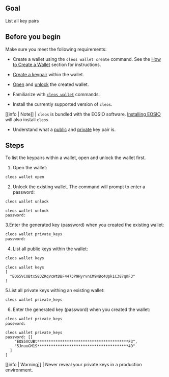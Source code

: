 ## Goal

List all key pairs

## Before you begin

Make sure you meet the following requirements:

* Create a wallet using the `cleos wallet create` command. See the [How to Create a Wallet](../02_how-to-guides/how-to-create-a-wallet.md) section for instructions. 
* [Create a keypair](../03_command-reference/wallet/create_key.md) within the wallet.
* [Open]() and [unlock]() the created wallet.
* Familiarize with [`cleos wallet`](../03_command-reference/wallet/index.md) commands.

* Install the currently supported version of `cleos`.

[[info | Note]]
| `cleos` is bundled with the EOSIO software. [Installing EOSIO](../../00_install/index.md) will also install `cleos`.


* Understand what a [public](https://developers.eos.io/welcome/latest/glossary/index/#public-key) and [private](https://developers.eos.io/welcome/latest/glossary/index/#private-key) key pair is.

## Steps

To list the keypairs within a wallet, open and unlock the wallet first. 



1. Open the wallet:
```sh
cleos wallet open
```
2. Unlock the existing wallet. The command will prompt to enter a password:
```sh
cleos wallet unlock
```
```console
cleos wallet unlock
password:
```
3.Enter the generated key (password) when you created the existing wallet:
```sh
cleos wallet private_keys
password:
```

4. List all public keys within the wallet:
```sh
cleos wallet keys
```
```console
cleos wallet keys
[
  "EOS5VCUBtxS83ZKqVcWtDBF4473P9HyrvnCM9NBc4Upk1C387qmF3"
]
```
5.List all private keys withing an existing wallet:
```sh
cleos wallet private_keys
```
6. Enter the generated key (password) when you created the wallet: 
```sh
cleos wallet private_keys
password:
```
```console
cleos wallet private_keys
password: [[
    "EOS5VCUBt****************************************F3",
    "5JnuuGM1S****************************************4D"
  ]
]
```

[[info | Warning]]
| Never reveal your private keys in a production environment. 






